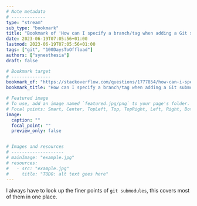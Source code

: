 ```yaml
---
# Note metadata
# -------------
type: "stream"
sub_type: "bookmark"
title: "Bookmark of 'How can I specify a branch/tag when adding a Git submodule?'"
date: 2023-06-19T07:05:56+01:00
lastmod: 2023-06-19T07:05:56+01:00
tags: ["git", "100DaysToOffload"]
authors: ["synesthesia"]
draft: false

# Bookmark target
# ---------------
bookmark_of: "https://stackoverflow.com/questions/1777854/how-can-i-specify-a-branch-tag-when-adding-a-git-submodule/18799234#18799234"
bookmark_title: "How can I specify a branch/tag when adding a Git submodule?"

# Featured image
# To use, add an image named `featured.jpg/png` to your page's folder.
# Focal points: Smart, Center, TopLeft, Top, TopRight, Left, Right, BottomLeft, Bottom, BottomRight.
image:
  caption: ""
  focal_point: ""
  preview_only: false


# Images and resources
# --------------------
# mainImage: "example.jpg"
# resources:
#   - src: "example.jpg"
#     title: "TODO: alt text goes here"
---
```

I always have to look up the finer points of `git submodules`, this covers most of them in one place.

